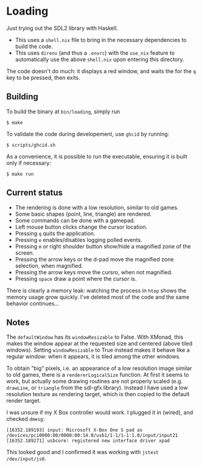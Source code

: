 # Loading

Just trying out the SDL2 library with Haskell.

- This uses a `shell.nix` file to bring in the necessary dependencies to build
  the code.
- This uses `direnv` (and thus a `.envrc`) with the `use_nix` feature to
  automatically use the above `shell.nix` upon entering this directory.

The code doesn't do much: it displays a red window, and waits the for the `q`
key to be pressed, then exits.


## Building

To build the binary at `bin/loading`, simply run

```
$ make
```

To validate the code during developement, use `ghcid` by running:

```
$ scripts/ghcid.sh
```

As a convenience, it is possible to run the executable, ensuring it is built
only if necessary:

```
$ make run
```


## Current status

- The rendering is done with a low resolution, similar to old games.
- Some basic shapes (point, line, triangle) are rendered.
- Some commands can be done with a gamepad.
- Left mouse button clicks change the cursor location.
- Pressing `q` quits the application.
- Pressing `e` enables/disables logging polled events.
- Pressing `m` or right shoulder button show/hide a magnified zone of the
  screen.
- Pressing the arrow keys or the d-pad move the magnified zone selection, when
  magnified.
- Pressing the arrow keys move the cursro, when not magnified.
- Pressing `space` draw a point where the cursor is.

There is clearly a memory leak: watching the process in `htop` shows the memory
usage grow quickly. I've deleted most of the code and the same behavior
continues...


## Notes

The `defaultWindow` has its `windowResizable` to False. With XMonad, this makes
the window appear at the requested size and centered (above tiled windows).
Setting `windowResizable` to True instead makes it behave like a regular
window: when it appears, it is tiled among the other windows.

To obtain "big" pixels, i.e. an appearance of a low resolution image similar to
old games, there is a `rendererLogicalSize` function. At first it seems to
work, but actually some drawing routines are not properly scaled (e.g.
`drawLine`, or `triangle` from the sdl-gfx library). Instead I have used a low
resolution texture as rendering target, which is then copied to the default
render target.

I was unsure if my X Box controller would work. I plugged it in (wired), and
checked `dmesg`:

```
[16352.189193] input: Microsoft X-Box One S pad as /devices/pci0000:00/0000:00:14.0/usb1/1-1/1-1:1.0/input/input21
[16352.189271] usbcore: registered new interface driver xpad
```

This looked good and I confirmed it was working with `jstest /dev/input/js0`.
